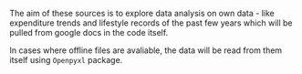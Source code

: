 The aim of these sources is to explore data analysis on own data - like expenditure trends and lifestyle records of the past few years which will be pulled from google docs in the code itself.

In cases where offline files are avaliable, the data will be read from them itself using `Openpyxl` package.
